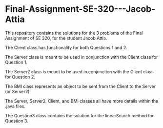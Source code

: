 # Final-Assignment-SE-320---Jacob-Attia
This repository contains the solutions for the 3 problems of the Final Assignment of SE 320, for the student Jacob Attia.

The Client class has functionality for both Questions 1 and 2.

The Server class is meant to be used in conjunction with the Client class for Question 1.

The Server2 class is meant to be used in conjunction with the Client class for Question 2.

The BMI class represents an object to be sent from the Client to the Server (or Server2).

The Server, Server2, Client, and BMI classes all have more details within the .java files.

The Question3 class contains the solution for the linearSearch method for Question 3.
